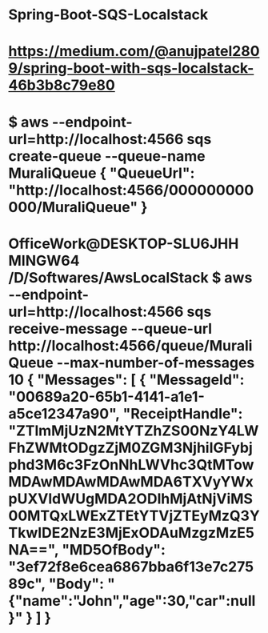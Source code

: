 # Spring-Boot-SQS-Localstack

https://medium.com/@anujpatel2809/spring-boot-with-sqs-localstack-46b3b8c79e80
===============
$ aws --endpoint-url=http://localhost:4566 sqs create-queue --queue-name MuraliQueue
{
"QueueUrl": "http://localhost:4566/000000000000/MuraliQueue"
}
========================
OfficeWork@DESKTOP-SLU6JHH MINGW64 /D/Softwares/AwsLocalStack
$ aws --endpoint-url=http://localhost:4566 sqs receive-message --queue-url http://localhost:4566/queue/MuraliQueue --max-number-of-messages 10
{
"Messages": [
{
"MessageId": "00689a20-65b1-4141-a1e1-a5ce12347a90",
"ReceiptHandle": "ZTlmMjUzN2MtYTZhZS00NzY4LWFhZWMtODgzZjM0ZGM3NjhiIGFybjphd3M6c3FzOnNhLWVhc3QtMTowMDAwMDAwMDAwMDA6TXVyYWxpUXVldWUgMDA2ODlhMjAtNjViMS00MTQxLWExZTEtYTVjZTEyMzQ3YTkwIDE2NzE3MjExODAuMzgzMzE5NA==",
"MD5OfBody": "3ef72f8e6cea6867bba6f13e7c27589c",
"Body": "{\"name\":\"John\",\"age\":30,\"car\":null}"
}
]
}
========================